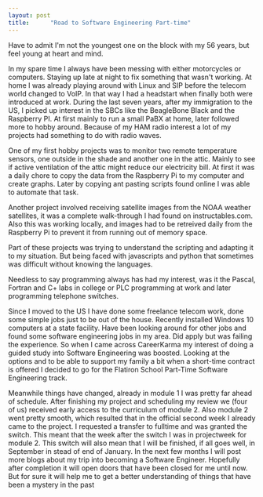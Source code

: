 ```yaml
---
layout: post
title:      "Road to Software Engineering Part-time"
---
```



Have to admit I'm not the youngest one on the block with my 56 years, but feel young at heart and mind. 

In my spare time I always have been messing with either motorcycles or computers. Staying up late at night to fix something that wasn't working. At home I was already playing around with Linux and SIP before the telecom world changed to VoIP. In that way I had a headstart when finally both were introduced at work.
During the last seven years, after my immigration to the US, I picked up interest in the SBCs like the BeagleBone Black and the Raspberry PI. At first mainly to run a small PaBX at home, later followed more to hobby around. Because of my HAM radio interest a lot of my projects had something to do with radio waves.

One of my first hobby projects was to monitor two remote temperature sensors, one outside in the shade and another one in the attic. Mainly to see if active ventilation of the attic might reduce our electricity bill. At first it was a daily chore to copy the data from the Raspberry Pi to my computer and create graphs. Later by copying ant pasting scripts found online I was able to automate that task.

Another project involved receiving satellite images from the NOAA weather satellites, it was a complete walk-through I had found on instructables.com. Also this was working locally, and images had to be retreived daily from the Raspberry Pi to prevent it from running out of memory space.

Part of these projects was trying to understand the scripting and adapting it to my situation. But being faced with javascripts and python that sometimes was difficult without knowing the languages.

Needless to say programming always has had my interest, was it the Pascal, Fortran and C+ labs in college or PLC programming at work and later programming telephone switches.

Since I moved to the US I have done some freelance telecom work, done some simple jobs just to be out of the house. Recently installed Windows 10 computers at a state facility.
Have been looking around for other jobs and found some software engineering jobs in my area. Did apply but was failing the experience. So when I came across CareerKarma my interest of doing a guided study into Software Engineering was boosted. Looking at the options and to be able to support my family a bit when a short-time contract is offered I decided to go for the Flatiron School Part-Time Software Engineering track.

Meanwhile things have changed, already in module 1 I was pretty far ahead of schedule. After finishing my project and scheduling my review we (four of us) received early access to the curriculum of module 2. Also module 2 went pretty smooth, which resulted that in the official second week I already came to the project. I requested a transfer to fulltime and was granted the switch. This meant that the week after the switch I was in projectweek for module 2. This switch will also mean that I will be finished, if all goes well, in September in stead of end of January.
In the next few months I will post more blogs about my trip into becoming a Software Engineer. Hopefully after completion it will open doors that have been closed for me until now. But for sure it will help me to get a better understanding of things that have been a mystery in the past

